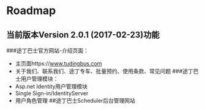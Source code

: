# Roadmap
## 当前版本Version 2.0.1 (2017-02-23)功能
###途丁巴士官方网站-介绍页面：
* 主页面https://www.tudingbus.com
* 关于我们、联系我们、途丁专车、批量预约、使用条款、常见问题
###途丁巴士用户管理模块：
* Asp.net Identity用户管理模块
* Single Sign-in/IdentityServer
* 用户角色管理
##途丁巴士Scheduler后台管理网站
